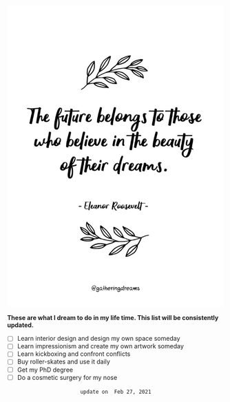 <!-- ---
layout:     post
title:      "Bucket List"
subtitle:   " \"The Future belongs to those who believe in the beauty of their dreams.\""
date:       2021-02-26
author:     "Ruby"
header-img: "/img/in-post/post-bucket-list/dreams-quotes-02a.jpg"
catalog: true
tags:
    - life
--- -->



![dream](/img/in-post/post-bucket-list/dreams-quotes-02a.jpg)

**These are what I dream to do in my life time. This list will be consistently updated.** 



- [ ]  Learn interior design and design my own space someday
- [ ]  Learn impressionism and create my own artwork someday
- [ ]  Learn kickboxing and confront conflicts
- [ ]  Buy roller-skates and use it daily
- [ ]  Get my PhD degree
- [ ]  Do a cosmetic surgery for my nose

<p style="text-align: center;"> <code> update on  Feb 27, 2021 </code> </p>



 



